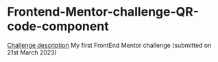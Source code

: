 # Frontend-Mentor-challenge-QR-code-component
[Challenge description](https://www.frontendmentor.io/challenges/qr-code-component-iux_sIO_H)
My first FrontEnd Mentor challenge (submitted on 21st March 2023)
